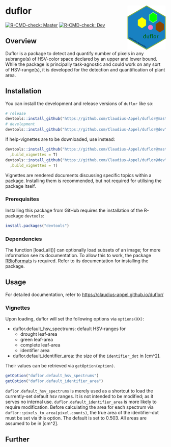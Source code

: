 
<!-- README.md is generated from README.Rmd. Please edit that file -->

# duflor <a href="https://github.com/Claudius-Appel/duflor/"><img src="man/figures/logo.png" align="right" height="139" alt="duflor website" /></a>

<!-- badges: start -->

[![R-CMD-check:
Master](https://github.com/Claudius-Appel/duflor/actions/workflows/R-CMD-check.yaml/badge.svg?branch=master)](https://github.com/Claudius-Appel/duflor/actions/workflows/R-CMD-check.yaml)
[![R-CMD-check:
Dev](https://github.com/Claudius-Appel/duflor/actions/workflows/R-CMD-check.yaml/badge.svg?branch=dev)](https://github.com/Claudius-Appel/duflor/actions/workflows/R-CMD-check.yaml)
<!-- badges: end -->

## Overview

Duflor is a package to detect and quantify number of pixels in any
subrange(s) of HSV-color space declared by an upper and lower bound.
While the package is principally task-agnostic and could work on any
sort of HSV-range(s), it is developed for the detection and
quantification of plant area.

## Installation

You can install the development and release versions of `duflor` like
so:

``` r
# release
devtools::install_github("https://github.com/Claudius-Appel/duflor@master")
# development
devtools::install_github("https://github.com/Claudius-Appel/duflor@dev")
```

If help-vignettes are to be downloaded, use instead:

``` r
devtools::install_github("https://github.com/Claudius-Appel/duflor@master"
  ,build_vignettes = T)
devtools::install_github("https://github.com/Claudius-Appel/duflor@dev"
  ,build_vignettes = T)
```

Vignettes are rendered documents discussing specific topics within a
package. Installing them is recommended, but not required for utilising
the package itself.

### Prerequisites

Installing this package from GitHub requires the installation of the
R-package `devtools`:

``` r
install.packages("devtools")
```

### Dependencies

The function \[load_all()\] can optionally load subsets of an image; for
more information see its documentation. To allow this to work, the
package [RBioFormats](https://github.com/aoles/RBioFormats) is required.
Refer to its documentation for installing the package.

## Usage

For detailed documentation, refer to
<https://claudius-appel.github.io/duflor/>

### Vignettes

Upon loading, duflor will set the following options via `options(XX)`:

- duflor.default_hsv_spectrums: default HSV-ranges for
  - drought leaf-area
  - green leaf-area
  - complete leaf-area
  - identifier area
- duflor.default_identifier_area: the size of the `identifier_dot` in
  \[cm^2\].

Their values can be retrieved via `getOption(option)`.

``` r
getOption("duflor.default_hsv_spectrums")
getOption("duflor.default_identifier_area")
```

`duflor.default_hsv_spectrums` is merely used as a shortcut to load the
currently-set default hsv ranges. It is not intended to be modified; as
it serves no internal use. `duflor.default_identifier_area` is more
likely to require modification. Before calculating the area for each
spectrum via `duflor::pixels_to_area(pixel.counts)`, the true area of
the identifier-dot must be set via this option. The default is set to
0.503. All areas are assumed to be in \[cm^2\].

## Further
